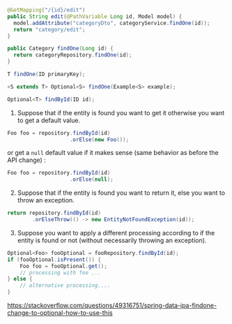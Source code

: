 ```java
@GetMapping("/{id}/edit")
public String edit(@PathVariable Long id, Model model) {
  model.addAttribute("categoryDto", categoryService.findOne(id));
  return "category/edit";
}
```
```java
public Category findOne(Long id) {
  return categoryRepository.findOne(id);
}
```
```java
T findOne(ID primaryKey);
```
```java
<S extends T> Optional<S> findOne(Example<S> example);
```
```java
Optional<T> findById(ID id); 
```

1.  Suppose that if the entity is found you want to get it otherwise you want to get a default value.
```java
Foo foo = repository.findById(id)
                    .orElse(new Foo());
```

or get a `null` default value if it makes sense (same behavior as before the API change) :

```java
Foo foo = repository.findById(id)
                    .orElse(null);
```

2.  Suppose that if the entity is found you want to return it, else you want to throw an exception.
```java
return repository.findById(id)
        .orElseThrow(() -> new EntityNotFoundException(id));
```

3.  Suppose you want to apply a different processing according to if the entity is found or not (without necessarily throwing an exception).
```java
Optional<Foo> fooOptional = fooRepository.findById(id);
if (fooOptional.isPresent()) {
    Foo foo = fooOptional.get();
    // processing with foo ...
} else {
    // alternative processing....
}
```

https://stackoverflow.com/questions/49316751/spring-data-jpa-findone-change-to-optional-how-to-use-this